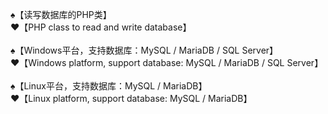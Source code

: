 ♠【读写数据库的PHP类】
<br/>
♥【PHP class to read and write database】
<br/><br/>
♠【Windows平台，支持数据库：MySQL / MariaDB / SQL Server】
<br/>
♥【Windows platform, support database: MySQL / MariaDB / SQL Server】
<br/><br/>
♠【Linux平台，支持数据库：MySQL / MariaDB】
<br/>
♥【Linux platform, support database: MySQL / MariaDB】
